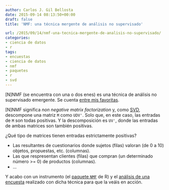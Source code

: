 ```yaml
---
author: Carlos J. Gil Bellosta
date: 2015-09-14 08:13:50+00:00
draft: false
title: 'NMF: una técnica mergente de análisis no supervisado'

url: /2015/09/14/nmf-una-tecnica-mergente-de-analisis-no-supervisado/
categories:
- ciencia de datos
- r
tags:
- encuestas
- ciencia de datos
- nmf
- paquetes
- r
- svd
---
```


[N]NMF (se encuentra con una o dos enes) es una técnica de análisis no supervisado emergente. Se cuenta [entre mis favoritas](http://www.datanalytics.com/tag/nmf/).

[N]NMF significa _non negative matrix factorization_ y, como [SVD](https://en.wikipedia.org/wiki/Singular_value_decomposition), descompone una matriz `M` como `UDV'`. Solo que, en este caso, las entradas de `M` son todas positivas. Y la descomposición es `UV'`, donde las entradas de ambas matrices son también positivas.

¿Qué tipo de matrices tienen entradas estrictamente positivas?

* Las resultantes de cuestionarios donde sujetos (filas) valoran (de 0 a 10) objetos, propuestas, etc. (columnas).
* Las que respresentan clientes (filas) que compran (un determinado número >= 0) de productos (columnas).
* ...

Y acabo con un instrumento (el [paquete `NMF`](https://cran.r-project.org/web/packages/NMF/index.html) de R) y el [análisis de una encuesta](http://www.oreilly.com/data/free/files/analyzing-the-analyzers.pdf) realizado con dicha técnica para que la veáis en acción.
